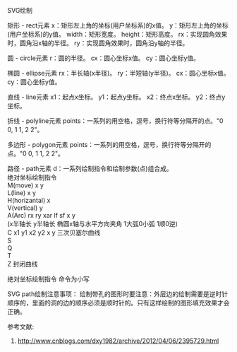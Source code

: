 SVG绘制

矩形 - rect元素
x：矩形左上角的坐标(用户坐标系)的x值。
y：矩形左上角的坐标(用户坐标系)的y值。
width：矩形宽度。
height：矩形高度。
rx：实现圆角效果时，圆角沿x轴的半径。
ry：实现圆角效果时，圆角沿y轴的半径。

圆 - circle元素
r：圆的半径。
cx：圆心坐标x值。
cy：圆心坐标y值。

椭圆 - ellipse元素
rx：半长轴(x半径)。
ry：半短轴(y半径)。
cx：圆心坐标x值。
cy：圆心坐标y值。

直线 - line元素
x1：起点x坐标。
y1：起点y坐标。
x2：终点x坐标。
y2：终点y坐标。

折线 - polyline元素
points：一系列的用空格，逗号，换行符等分隔开的点。"0 0, 1 1, 2 2"。

多边形 - polygon元素
points：一系列的用空格，逗号，换行符等分隔开的点。"0 0, 1 1, 2 2"。

路径 - path元素
d：一系列绘制指令和绘制参数(点)组合成。<br>
绝对坐标绘制指令 <br>
M(move)        x y   <br>
L(line)        x y   <br>
H(horizantal)  x     <br>
V(vertical)    y     <br>
A(Arc)         rx ry xar lf sf x y  <br>
(x半轴长 y半轴长 椭圆x轴与水平方向夹角 1大弧0小弧 1顺0逆) <br>
C              x1 y1 x2 y2 x y   三次贝塞尔曲线 <br>
S   <br>
Q   <br>
T   <br>
Z   封闭曲线 <br>

绝对坐标绘制指令
命令为小写

SVG path绘制注意事项：
绘制带孔的图形时要注意：外层边的绘制需要是逆时针顺序的，里面的洞的边的顺序必须是顺时针的。只有这样绘制的图形填充效果才会正确。<br>

参考文献:<br>
1. http://www.cnblogs.com/dxy1982/archive/2012/04/06/2395729.html<br>